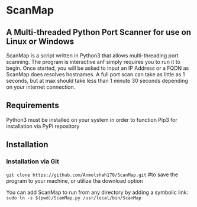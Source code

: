 # ScanMap
## A Multi-threaded Python Port Scanner for use on Linux or Windows
ScanMap is a script written in Python3 that allows multi-threading port scanning. The program is interactive anf simply requires you to run it to begin. Once started, you will be asked to input an IP Address or a FQDN as ScanMap does resolves hostnames. A full port scan can take as little as 1 seconds, but at max should take less than 1 minute 30 seconds depending on your internet connection.

## Requirements
Python3 must be installed on your system in order to function Pip3 for installation via PyPi repository

## Installation
### Installation via Git
`git clone https://github.com/Anmolshah170/ScanMap.git` #to save the program to your machine, or utilize tha download option

You can add ScanMap to run from any directory by adding a symbolic link:
`sudo ln -s $(pwd)/ScanMap.py /usr/local/bin/ScanMap`
